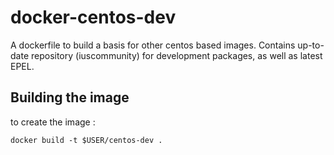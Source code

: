 # docker-centos-dev

A dockerfile to build a basis for other centos based images.
Contains up-to-date repository (iuscommunity) for development packages, as well as latest EPEL.

## Building the image

to create the image :
```
docker build -t $USER/centos-dev .
```

